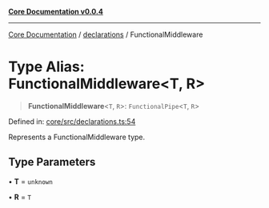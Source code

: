 [**Core Documentation v0.0.4**](../../README.md)

***

[Core Documentation](../../modules.md) / [declarations](../README.md) / FunctionalMiddleware

# Type Alias: FunctionalMiddleware\<T, R\>

> **FunctionalMiddleware**\<`T`, `R`\>: `FunctionalPipe`\<`T`, `R`\>

Defined in: [core/src/declarations.ts:54](https://github.com/stonemjs/core/blob/2adc2da4c7e3b5a9f593c198ba7e8ad639651777/src/declarations.ts#L54)

Represents a FunctionalMiddleware type.

## Type Parameters

• **T** = `unknown`

• **R** = `T`
